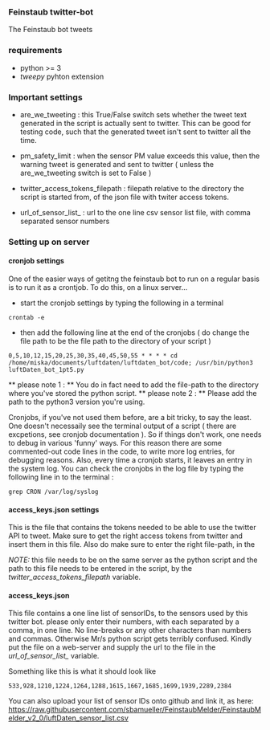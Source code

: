 
### Feinstaub twitter-bot 

The Feinstaub bot tweets 

### requirements 
- python >= 3
- *tweepy* pyhton extension 


### Important settings 

- are_we_tweeting : this True/False switch sets whether the tweet text generated in the script is actually sent to twitter. 
This can be good for testing code, such that the generated tweet isn't sent to twitter all the time. 

- pm_safety_limit : when the sensor PM value exceeds this value, then the warning tweet is generated and sent to twitter ( unless the are_we_tweeting switch is set to False )

- twitter_access_tokens_filepath : filepath relative to the directory the script is started from, of the json file with twiter access tokens.

- url_of_sensor_list_ : url to the one line csv sensor list file, with comma separated sensor numbers


### Setting up on server

#### cronjob settings 
One of the easier ways of getitng the feinstaub bot to run on a regular basis is to run it as a crontjob. To do this, on a linux server… 

- start the cronjob settings by typing the following in a terminal 

```
crontab -e
```


- then add the following line at the end of the cronjobs 
( do change the file path to be the file path to the directory of your script )
   
```
0,5,10,12,15,20,25,30,35,40,45,50,55 * * * * cd /home/miska/documents/luftdaten/luftdaten_bot/code; /usr/bin/python3 luftDaten_bot_1pt5.py
```

** please note 1 : ** You do in fact need to add the file-path to the directory where you've stored the python script. 
** please note 2 : ** Please add the path to the python3 version you're using.

Cronjobs, if you've not used them before, are a bit tricky, to say the least. 
One doesn't necessaily see the terminal output of a script ( there are excpetions, see cronjob documentation ). So if things don't work, one needs to debug in various 'funny' ways. 
For this reason there are some commented-out code lines in the code, to write more log entries, for debugging reasons. 
Also, every time a cronjob starts, it leaves an entry in the system log. You can check the cronjobs in the log file by typing the following line in to the terminal :

```
grep CRON /var/log/syslog
```


#### access_keys.json settings

This is the file that contains the tokens needed to be able to use the twitter API to tweet. Make sure to get the right access tokens from twitter and insert them in this file.
Also do make sure to enter the right file-path, in the 

*NOTE:* this file needs to be on the same server as the python script and the path to this file needs to be entered in the script, by the *twitter_access_tokens_filepath* variable.

#### access_keys.json

This file contains a one line list of sensorIDs, to the sensors used by this twitter bot. please only enter their numbers, with each separated by a comma, in one line. 
No line-breaks or any other characters than numbers and commas. 
Otherwise Mr/s python script gets terribly confused.
Kindly put the file on a web-server and supply the url to the file in the *url_of_sensor_list_* variable. 

Something like this is what it should look like 

```
533,928,1210,1224,1264,1288,1615,1667,1685,1699,1939,2289,2384
```

You can also upload your list of sensor IDs onto github and link it, as here:
https://raw.githubusercontent.com/sbamueller/FeinstaubMelder/FeinstaubMelder_v2_0/luftDaten_sensor_list.csv